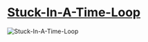 # [Stuck-In-A-Time-Loop](https://open.kattis.com/users/madhanagopal-n/submissions/timeloop)

![Stuck-In-A-Time-Loop](/timeloop.png)
